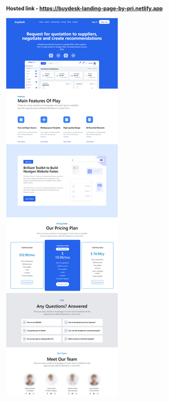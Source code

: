 #### Hosted link - https://buydesk-landing-page-by-pri.netlify.app



<a href="https://buydesk-landing-page-by-pri.netlify.app"><img src ="images/buydesk.png" />
</a>
